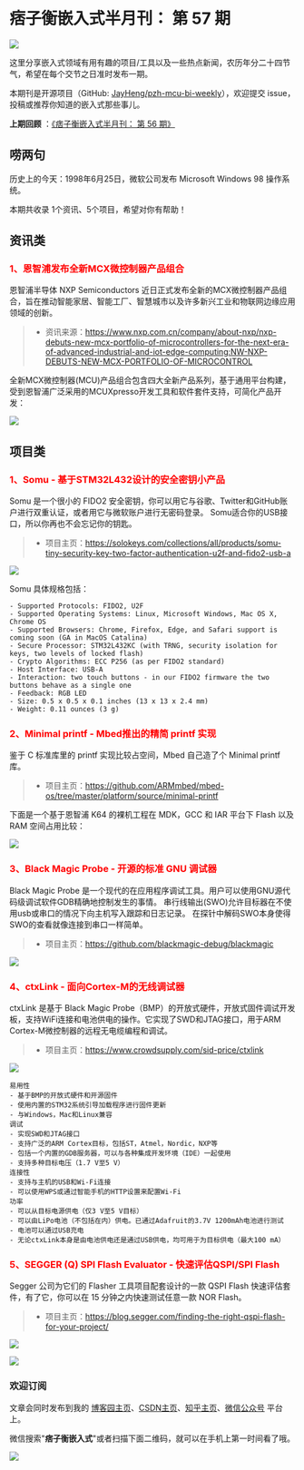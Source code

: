 # 痞子衡嵌入式半月刊： 第 57 期

![](http://henjay724.com/image/cnblogs/pzh_mcu_bi_weekly.PNG)

这里分享嵌入式领域有用有趣的项目/工具以及一些热点新闻，农历年分二十四节气，希望在每个交节之日准时发布一期。

本期刊是开源项目（GitHub: [JayHeng/pzh-mcu-bi-weekly](https://github.com/JayHeng/pzh-mcu-bi-weekly)），欢迎提交 issue，投稿或推荐你知道的嵌入式那些事儿。

**上期回顾** ：[《痞子衡嵌入式半月刊： 第 56 期》](https://www.cnblogs.com/henjay724/p/16391479.html)

## 唠两句

历史上的今天：1998年6月25日，微软公司发布 Microsoft Windows 98 操作系统。

本期共收录 1个资讯、5个项目，希望对你有帮助！

## 资讯类

### <font color="red">1、恩智浦发布全新MCX微控制器产品组合</font>

恩智浦半导体 NXP Semiconductors 近日正式发布全新的MCX微控制器产品组合，旨在推动智能家居、智能工厂、智慧城市以及许多新兴工业和物联网边缘应用领域的创新。

> * 资讯来源：https://www.nxp.com.cn/company/about-nxp/nxp-debuts-new-mcx-portfolio-of-microcontrollers-for-the-next-era-of-advanced-industrial-and-iot-edge-computing:NW-NXP-DEBUTS-NEW-MCX-PORTFOLIO-OF-MICROCONTROL

全新MCX微控制器(MCU)产品组合包含四大全新产品系列，基于通用平台构建，受到恩智浦广泛采用的MCUXpresso开发工具和软件套件支持，可简化产品开发：

![](http://henjay724.com/image/biweekly20220625/NXP-MCX.PNG)

## 项目类

### <font color="red">1、Somu - 基于STM32L432设计的安全密钥小产品</font>

Somu 是一个很小的 FIDO2 安全密钥，你可以用它与谷歌、Twitter和GitHub账户进行双重认证，或者用它与微软账户进行无密码登录。 Somu适合你的USB接口，所以你再也不会忘记你的钥匙。

> * 项目主页：https://solokeys.com/collections/all/products/somu-tiny-security-key-two-factor-authentication-u2f-and-fido2-usb-a

![](http://henjay724.com/image/biweekly20220625/somu.PNG)

Somu 具体规格包括：

```text
- Supported Protocols: FIDO2, U2F
- Supported Operating Systems: Linux, Microsoft Windows, Mac OS X, Chrome OS
- Supported Browsers: Chrome, Firefox, Edge, and Safari support is coming soon (GA in MacOS Catalina)
- Secure Processor: STM32L432KC (with TRNG, security isolation for keys, two levels of locked flash)
- Crypto Algorithms: ECC P256 (as per FIDO2 standard)
- Host Interface: USB-A
- Interaction: two touch buttons - in our FIDO2 firmware the two buttons behave as a single one
- Feedback: RGB LED
- Size: 0.5 x 0.5 x 0.1 inches (13 x 13 x 2.4 mm)
- Weight: 0.11 ounces (3 g)
```

### <font color="red">2、Minimal printf - Mbed推出的精简 printf 实现</font>

鉴于 C 标准库里的 printf 实现比较占空间，Mbed 自己造了个 Minimal printf 库。

> * 项目主页：https://github.com/ARMmbed/mbed-os/tree/master/platform/source/minimal-printf

下面是一个基于恩智浦 K64 的裸机工程在 MDK，GCC 和 IAR 平台下 Flash 以及 RAM 空间占用比较：

![](http://henjay724.com/image/biweekly20220625/Minimal-printf.PNG)

### <font color="red">3、Black Magic Probe - 开源的标准 GNU 调试器</font>

Black Magic Probe 是一个现代的在应用程序调试工具。用户可以使用GNU源代码级调试软件GDB精确地控制发生的事情。 串行线输出(SWO)允许目标器在不使用usb或串口的情况下向主机写入跟踪和日志记录。 在探针中解码SWO本身使得SWO的查看就像连接到串口一样简单。 

> * 项目主页：https://github.com/blackmagic-debug/blackmagic

![](http://henjay724.com/image/biweekly20220625/Black-Magic.PNG)

### <font color="red">4、ctxLink - 面向Cortex-M的无线调试器</font>

ctxLink 是基于 Black Magic Probe（BMP）的开放式硬件，开放式固件调试开发板，支持WiFi连接和电池供电的操作。它实现了SWD和JTAG接口，用于ARM Cortex-M微控制器的远程无电缆编程和调试。

> * 项目主页：https://www.crowdsupply.com/sid-price/ctxlink

![](http://henjay724.com/image/biweekly20220625/ctxLink.PNG)

```text
易用性
- 基于BMP的开放式硬件和开源固件
- 使用内置的STM32系统引导加载程序进行固件更新
- 与Windows，Mac和Linux兼容
调试
- 实现SWD和JTAG接口
- 支持广泛的ARM Cortex目标，包括ST，Atmel，Nordic，NXP等
- 包括一个内置的GDB服务器，可以与各种集成开发环境（IDE）一起使用
- 支持多种目标电压（1.7 V至5 V）
连接性
- 支持与主机的USB和Wi-Fi连接
- 可以使用WPS或通过智能手机的HTTP设置来配置Wi-Fi
功率
- 可以从目标电源供电（仅3 V至5 V目标）
- 可以由LiPo电池（不包括在内）供电。已通过Adafruit的3.7V 1200mAh电池进行测试
- 电池可以通过USB充电
- 无论ctxLink本身是由电池供电还是通过USB供电，均可用于为目标供电（最大100 mA）
```

### <font color="red">5、SEGGER (Q) SPI Flash Evaluator - 快速评估QSPI/SPI Flash</font>

Segger 公司为它们的 Flasher 工具项目配套设计的一款 QSPI Flash 快速评估套件，有了它，你可以在 15 分钟之内快速测试任意一款 NOR Flash。

> * 项目主页：https://blog.segger.com/finding-the-right-qspi-flash-for-your-project/

![](http://henjay724.com/image/biweekly20220625/SEGGER-SPI-Flash-Evaluator.PNG)

![](http://henjay724.com/image/biweekly20220625/SEGGER-SPI-Flash-Evaluator-Sub.PNG)

### 欢迎订阅

文章会同时发布到我的 [博客园主页](https://www.cnblogs.com/henjay724/)、[CSDN主页](https://blog.csdn.net/henjay724)、[知乎主页](https://www.zhihu.com/people/henjay724)、[微信公众号](http://weixin.sogou.com/weixin?type=1&query=痞子衡嵌入式) 平台上。

微信搜索"__痞子衡嵌入式__"或者扫描下面二维码，就可以在手机上第一时间看了哦。

![](http://henjay724.com/image/github/pzhMcu_qrcode_258x258.jpg)


